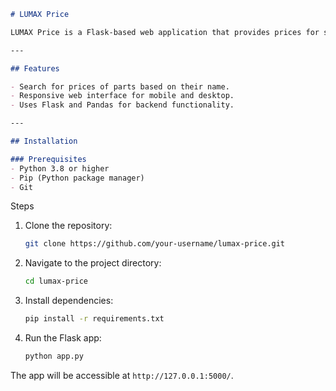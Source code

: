 ```markdown
# LUMAX Price

LUMAX Price is a Flask-based web application that provides prices for specific parts using data from a CSV file. The app features a user-friendly web interface and can be accessed from any device.

---

## Features

- Search for prices of parts based on their name.
- Responsive web interface for mobile and desktop.
- Uses Flask and Pandas for backend functionality.

---

## Installation

### Prerequisites
- Python 3.8 or higher
- Pip (Python package manager)
- Git
```

Steps

1. Clone the repository:
   ```bash
   git clone https://github.com/your-username/lumax-price.git

2. Navigate to the project directory:
   ```bash
   cd lumax-price

3. Install dependencies:
    ```bash
   pip install -r requirements.txt

4. Run the Flask app:

   ```bash
   python app.py


The app will be accessible at `http://127.0.0.1:5000/`.
